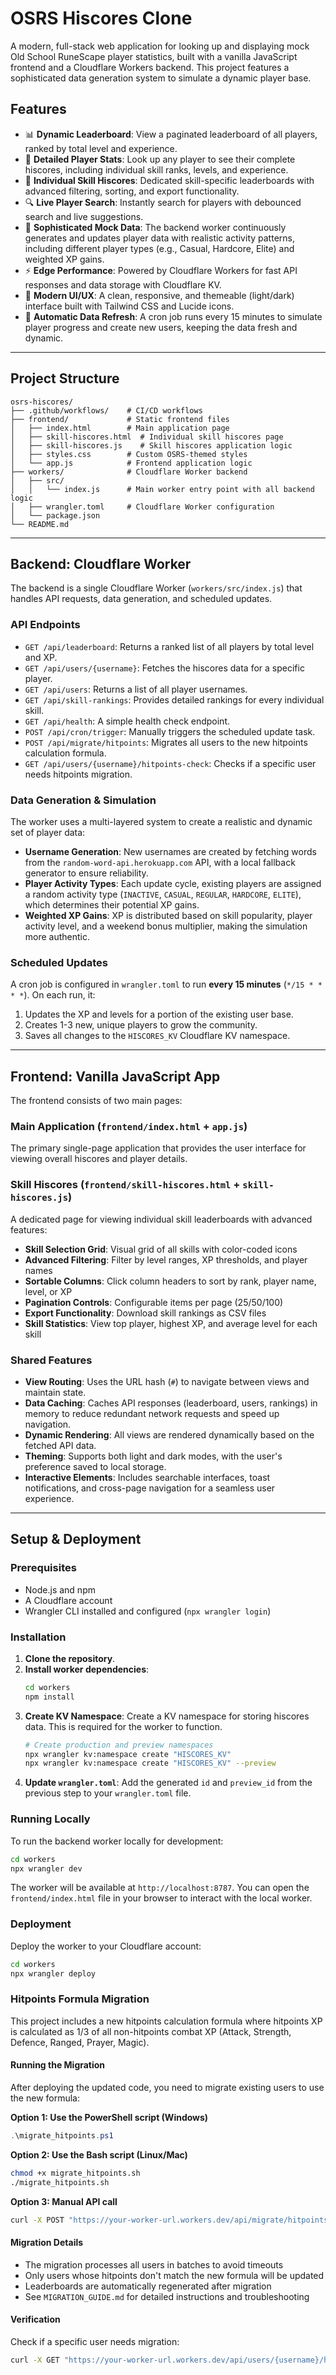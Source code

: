 # OSRS Hiscores Clone

A modern, full-stack web application for looking up and displaying mock Old School RuneScape player statistics, built with a vanilla JavaScript frontend and a Cloudflare Workers backend. This project features a sophisticated data generation system to simulate a dynamic player base.

## Features

  - 📊 **Dynamic Leaderboard**: View a paginated leaderboard of all players, ranked by total level and experience.
  - 👤 **Detailed Player Stats**: Look up any player to see their complete hiscores, including individual skill ranks, levels, and experience.
  - 🎯 **Individual Skill Hiscores**: Dedicated skill-specific leaderboards with advanced filtering, sorting, and export functionality.
  - 🔍 **Live Player Search**: Instantly search for players with debounced search and live suggestions.
  - 🤖 **Sophisticated Mock Data**: The backend worker continuously generates and updates player data with realistic activity patterns, including different player types (e.g., Casual, Hardcore, Elite) and weighted XP gains.
  - ⚡ **Edge Performance**: Powered by Cloudflare Workers for fast API responses and data storage with Cloudflare KV.
  - 🎨 **Modern UI/UX**: A clean, responsive, and themeable (light/dark) interface built with Tailwind CSS and Lucide icons.
  - 🔄 **Automatic Data Refresh**: A cron job runs every 15 minutes to simulate player progress and create new users, keeping the data fresh and dynamic.

-----

## Project Structure

```
osrs-hiscores/
├── .github/workflows/    # CI/CD workflows
├── frontend/             # Static frontend files
│   ├── index.html        # Main application page
│   ├── skill-hiscores.html  # Individual skill hiscores page
│   ├── skill-hiscores.js    # Skill hiscores application logic
│   ├── styles.css        # Custom OSRS-themed styles
│   └── app.js            # Frontend application logic
├── workers/              # Cloudflare Worker backend
│   ├── src/
│   │   └── index.js      # Main worker entry point with all backend logic
│   ├── wrangler.toml     # Cloudflare Worker configuration
│   └── package.json
└── README.md
```

-----

## Backend: Cloudflare Worker

The backend is a single Cloudflare Worker (`workers/src/index.js`) that handles API requests, data generation, and scheduled updates.

### API Endpoints

  - `GET /api/leaderboard`: Returns a ranked list of all players by total level and XP.
  - `GET /api/users/{username}`: Fetches the hiscores data for a specific player.
  - `GET /api/users`: Returns a list of all player usernames.
  - `GET /api/skill-rankings`: Provides detailed rankings for every individual skill.
  - `GET /api/health`: A simple health check endpoint.
  - `POST /api/cron/trigger`: Manually triggers the scheduled update task.
  - `POST /api/migrate/hitpoints`: Migrates all users to the new hitpoints calculation formula.
  - `GET /api/users/{username}/hitpoints-check`: Checks if a specific user needs hitpoints migration.

### Data Generation & Simulation

The worker uses a multi-layered system to create a realistic and dynamic set of player data:

  - **Username Generation**: New usernames are created by fetching words from the `random-word-api.herokuapp.com` API, with a local fallback generator to ensure reliability.
  - **Player Activity Types**: Each update cycle, existing players are assigned a random activity type (`INACTIVE`, `CASUAL`, `REGULAR`, `HARDCORE`, `ELITE`), which determines their potential XP gains.
  - **Weighted XP Gains**: XP is distributed based on skill popularity, player activity level, and a weekend bonus multiplier, making the simulation more authentic.

### Scheduled Updates

A cron job is configured in `wrangler.toml` to run **every 15 minutes** (`*/15 * * * *`). On each run, it:

1.  Updates the XP and levels for a portion of the existing user base.
2.  Creates 1-3 new, unique players to grow the community.
3.  Saves all changes to the `HISCORES_KV` Cloudflare KV namespace.

-----

## Frontend: Vanilla JavaScript App

The frontend consists of two main pages:

### Main Application (`frontend/index.html` + `app.js`)
The primary single-page application that provides the user interface for viewing overall hiscores and player details.

### Skill Hiscores (`frontend/skill-hiscores.html` + `skill-hiscores.js`)
A dedicated page for viewing individual skill leaderboards with advanced features:
- **Skill Selection Grid**: Visual grid of all skills with color-coded icons
- **Advanced Filtering**: Filter by level ranges, XP thresholds, and player names
- **Sortable Columns**: Click column headers to sort by rank, player name, level, or XP
- **Pagination Controls**: Configurable items per page (25/50/100)
- **Export Functionality**: Download skill rankings as CSV files
- **Skill Statistics**: View top player, highest XP, and average level for each skill

### Shared Features

  - **View Routing**: Uses the URL hash (`#`) to navigate between views and maintain state.
  - **Data Caching**: Caches API responses (leaderboard, users, rankings) in memory to reduce redundant network requests and speed up navigation.
  - **Dynamic Rendering**: All views are rendered dynamically based on the fetched API data.
  - **Theming**: Supports both light and dark modes, with the user's preference saved to local storage.
  - **Interactive Elements**: Includes searchable interfaces, toast notifications, and cross-page navigation for a seamless user experience.

-----

## Setup & Deployment

### Prerequisites

  - Node.js and npm
  - A Cloudflare account
  - Wrangler CLI installed and configured (`npx wrangler login`)

### Installation

1.  **Clone the repository**.
2.  **Install worker dependencies**:
    ```bash
    cd workers
    npm install
    ```
3.  **Create KV Namespace**: Create a KV namespace for storing hiscores data. This is required for the worker to function.
    ```bash
    # Create production and preview namespaces
    npx wrangler kv:namespace create "HISCORES_KV"
    npx wrangler kv:namespace create "HISCORES_KV" --preview
    ```
4.  **Update `wrangler.toml`**: Add the generated `id` and `preview_id` from the previous step to your `wrangler.toml` file.

### Running Locally

To run the backend worker locally for development:

```bash
cd workers
npx wrangler dev
```

The worker will be available at `http://localhost:8787`. You can open the `frontend/index.html` file in your browser to interact with the local worker.

### Deployment

Deploy the worker to your Cloudflare account:

```bash
cd workers
npx wrangler deploy
```

### Hitpoints Formula Migration

This project includes a new hitpoints calculation formula where hitpoints XP is calculated as 1/3 of all non-hitpoints combat XP (Attack, Strength, Defence, Ranged, Prayer, Magic).

#### Running the Migration

After deploying the updated code, you need to migrate existing users to use the new formula:

**Option 1: Use the PowerShell script (Windows)**
```powershell
.\migrate_hitpoints.ps1
```

**Option 2: Use the Bash script (Linux/Mac)**
```bash
chmod +x migrate_hitpoints.sh
./migrate_hitpoints.sh
```

**Option 3: Manual API call**
```bash
curl -X POST "https://your-worker-url.workers.dev/api/migrate/hitpoints"
```

#### Migration Details

- The migration processes all users in batches to avoid timeouts
- Only users whose hitpoints don't match the new formula will be updated
- Leaderboards are automatically regenerated after migration
- See `MIGRATION_GUIDE.md` for detailed instructions and troubleshooting

#### Verification

Check if a specific user needs migration:
```bash
curl -X GET "https://your-worker-url.workers.dev/api/users/{username}/hitpoints-check"
```
